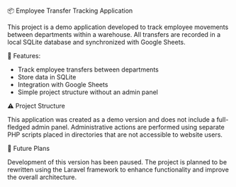 📦 Employee Transfer Tracking Application

  This project is a demo application developed to track employee movements between departments within a warehouse. All transfers are recorded in a local SQLite database and synchronized with Google Sheets.

🔧 Features:
  - Track employee transfers between departments
  - Store data in SQLite
  - Integration with Google Sheets
  - Simple project structure without an admin panel

⚠️ Project Structure

  This application was created as a demo version and does not include a full-fledged admin panel. Administrative actions are performed using separate PHP scripts placed in directories that are not accessible to website users.

🚧 Future Plans

  Development of this version has been paused. The project is planned to be rewritten using the Laravel framework to enhance functionality and improve the overall architecture.
